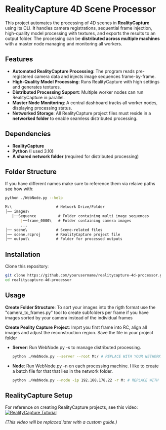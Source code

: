 
# RealityCapture 4D Scene Processor

This project automates the processing of 4D scenes in **RealityCapture** using its CLI. It handles camera registrations, sequential frame injection, high-quality model processing with textures, and exports the results to an output folder. The processing can be **distributed across multiple machines** with a master node managing and monitoring all workers.

## Features
- **Automated RealityCapture Processing**: The program reads pre-registered camera data and injects image sequences frame-by-frame.
- **High-Quality Model Processing**: Runs RealityCapture with high settings and generates textures.
- **Distributed Processing Support**: Multiple worker nodes can run RealityCapture in parallel.
- **Master Node Monitoring**: A central dashboard tracks all worker nodes, displaying processing status.
- **Networked Storage**: All RealityCapture project files must reside in a **networked folder** to enable seamless distributed processing.

## Dependencies
- **RealityCapture**
- **Python** (I used 3.10)
- **A shared network folder** (required for distributed processing)

## Folder Structure
If you have different names make sure to reference them via relaive paths see how with:

   ```sh
   python ./WebNode.py --help
   ```

   ```markdown
   M:\                    # Network Drive/Folder
   │── images\
      │──Sequence          # Folder containing multi image sequences
          |──frame_0000\   # Folder containing camera images 
          ...
   │── scene\             # Scene-related files
   │── scene.rcproj       # RealityCapture project file
   │── output\            # Folder for processed outputs
   ```

## Installation
Clone this repository:
   ```sh
   git clone https://github.com/yourusername/realitycapture-4d-processor.git
   cd realitycapture-4d-processor
   ```
## Usage

**Create Folder Structure**: 
To sort your images into the rigth format use the "camera_to_frames.py" tool to create subfolders per frame if you have images sorted by your camera instead of the individual frames

**Create Peality Capture Project**: 
Imprt you first frame into RC, align all images and adjust the reconstruction region.
Save the file in your project folder

- **Server**: Run WebNode.py -s to manage distributed processing.
  ```sh
  python ./WebNode.py --server --root M:/ # REPLACE WITH YOUR NETWORK FOLDER
  ```
  
- **Node**: Run WebNode.py -n on each processing machine.
  I like to create a batch file for that that lies in the network folder.
  ```sh
  python ./WebNode.py --node -ip 192.168.178.22 -r M: # REPLACE WITH YOUR IP AND NETWORK FOLDER
  ```

## RealityCapture Setup
For reference on creating RealityCapture projects, see this video:  
[![RealityCapture Tutorial](https://img.youtube.com/vi/U2Pj5HRGCVg/0.jpg)](https://www.youtube.com/watch?v=U2Pj5HRGCVg)  

_(This video will be replaced later with a custom guide.)_


